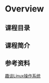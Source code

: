 # Overview

## 课程目录

## 课程简介

## 参考资料

[趣谈Linux操作系统](https://time.geekbang.org/column/intro/100024701)